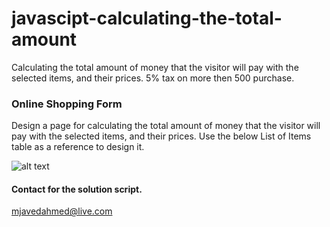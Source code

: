 # javascipt-calculating-the-total-amount

Calculating the total amount of money that the visitor will pay with the selected items, and their prices. 5% tax on more then 500 purchase.




### Online Shopping Form
Design a page for calculating the total amount of money that the visitor will pay with the selected items,
and their prices. Use the below List of Items table as a reference to design it.

![alt text](https://ibb.co/p1bx68Q][img]https://i.ibb.co/mRbGrw0/Screenshot-from-2021-06-15-03-36-53.png)



#### Contact for the solution script.
mjavedahmed@live.com
